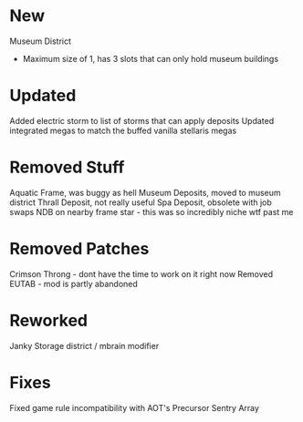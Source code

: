 
# New
Museum District
- Maximum size of 1, has 3 slots that can only hold museum buildings

# Updated
Added electric storm to list of storms that can apply deposits
Updated integrated megas to match the buffed vanilla stellaris megas

# Removed Stuff
Aquatic Frame, was buggy as hell
Museum Deposits, moved to museum district
Thrall Deposit, not really useful
Spa Deposit, obsolete with job swaps
NDB on nearby frame star - this was so incredibly niche wtf past me

# Removed Patches
Crimson Throng - dont have the time to work on it right now
Removed EUTAB - mod is partly abandoned

# Reworked
Janky Storage district / mbrain modifier 

# Fixes
Fixed game rule incompatibility with AOT's Precursor Sentry Array